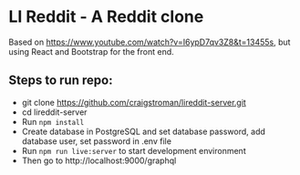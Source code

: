 # LI Reddit - A Reddit clone

Based on https://www.youtube.com/watch?v=I6ypD7qv3Z8&t=13455s, but using React and Bootstrap for the front end.

## Steps to run repo:

- git clone https://github.com/craigstroman/lireddit-server.git
- cd lireddit-server
- Run `npm install`
- Create database in PostgreSQL and set database password, add database user, set password in .env file
- Run `npm run live:server` to start development environment
- Then go to http://localhost:9000/graphql
